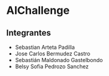 # AIChallenge

## Integrantes
- Sebastian Arteta Padilla
- Jose Carlos Bermudez Castro
- Sebastián Maldonado Gastelbondo
- Belsy Sofia Pedrozo Sanchez
